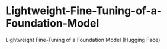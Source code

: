 # Lightweight-Fine-Tuning-of-a-Foundation-Model
Lightweight Fine-Tuning of a Foundation Model (Hugging Face)
